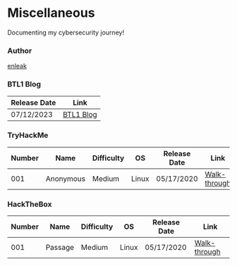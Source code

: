 # Miscellaneous  



 
Documenting my cybersecurity journey!

### Author

[enleak](https://twitter.com/0xEnleak)


### BTL1 Blog

|Release Date|Link|
|------------| ---|
| 07/12/2023 | [BTL1 Blog](./BTL1/Review.md) |


### TryHackMe

| Number | Name | Difficulty | OS | Release Date |Link|
| --- | --- | --- | --- | --- | --- |
| 001 | Anonymous | Medium | Linux | 05/17/2020 | [Walk-through](./TryHackMe/Anonymous.md) |





### HackTheBox

| Number | Name | Difficulty | OS | Release Date |Link|
| --- | --- | --- | --- | --- | --- |
| 001 | Passage | Medium | Linux | 05/17/2020 | [Walk-through](./HackTheBox/Passage.md) |














